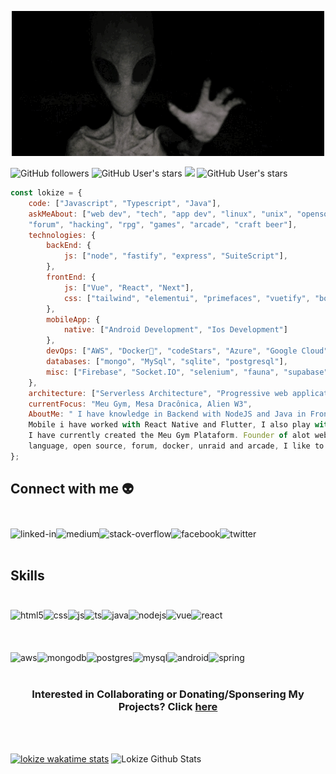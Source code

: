 <p align="center"> <img src="https://github.com/lokize/lokize/blob/main/lokize.gif"/> </p>   
    

![GitHub followers](https://img.shields.io/github/followers/lokize?style=social)  ![GitHub User's stars](https://img.shields.io/github/stars/lokize?style=social) ![](https://visitor-badge.glitch.me/badge?page_id=lokize.lokize)  ![GitHub User's stars](https://img.shields.io/website?color=purple&down_color=red&down_message=offline&label=Alien%20W3&up_color=purple&up_message=online&url=https%3A%2F%2Falienw3.web.app)<br>
    
```javascript
const lokize = {    
    code: ["Javascript", "Typescript", "Java"],
    askMeAbout: ["web dev", "tech", "app dev", "linux", "unix", "opensource", "virtualized system",
    "forum", "hacking", "rpg", "games", "arcade", "craft beer"],
    technologies: {
        backEnd: {
            js: ["node", "fastify", "express", "SuiteScript"],
        },
        frontEnd: {
            js: ["Vue", "React", "Next"],
            css: ["tailwind", "elementui", "primefaces", "vuetify", "bootstrap"]
        },
        mobileApp: {
            native: ["Android Development", "Ios Development"]
        },
        devOps: ["AWS", "Docker🐳", "codeStars", "Azure", "Google Cloud", "Route53", "Nginx"],
        databases: ["mongo", "MySql", "sqlite", "postgresql"],
        misc: ["Firebase", "Socket.IO", "selenium", "fauna", "supabase"]
    },
    architecture: ["Serverless Architecture", "Progressive web applications", "Single page applications"],
    currentFocus: "Meu Gym, Mesa Dracônica, Alien W3",
    AboutMe: " I have knowledge in Backend with NodeJS and Java in Frontend with VueJS and ReactJS in
    Mobile i have worked with React Native and Flutter, I also play with Graphic Designer and Content Creator,
    I have currently created the Meu Gym Plataform. Founder of alot websites, lover of technology, programming
    language, open source, forum, docker, unraid and arcade, I like to discover and learn new things..."
};
```

## Connect with me :alien: <br><br>
<a href="https://www.linkedin.com/in/marcos-paulo-faria-previato-72884b169/"><img align="left" alt="linked-in" src="https://img.shields.io/badge/linkedin-%230077B5.svg?&style=for-the-badge&logo=linkedin&logoColor=white" /></a>
<a href="http://www.medium.com/lokize"><img align="left" alt="medium" src="https://img.shields.io/badge/medium-%2312100E.svg?&style=for-the-badge&logo=medium&logoColor=white" /></a>
<a href="http://www.medium.com/lokize"><img align="left" alt="stack-overflow" src="https://img.shields.io/badge/stack%20overflow-FE7A16?logo=stack-overflow&logoColor=white&style=for-the-badge" /></a>
<a href="http://www.medium.com/lokize"><img align="left" alt="facebook" src="https://img.shields.io/badge/facebook-%231877F2.svg?&style=for-the-badge&logo=facebook&logoColor=white" /></a>
<a href="http://www.medium.com/lokize"><img align="left" alt="twitter" src="https://img.shields.io/badge/twitter-%231DA1F2.svg?&style=for-the-badge&logo=twitter&logoColor=white" /></a>

<br><br>

## Skills<br><br>

<img align="left" alt="html5" src="https://img.shields.io/badge/HTML5-E34F26?style=for-the-badge&logo=html5&logoColor=white" />
<img align="left" alt="css" src="https://img.shields.io/badge/CSS-239120?&style=for-the-badge&logo=css3&logoColor=white" />
<img align="left" alt="js" src="https://img.shields.io/badge/JavaScript-F7DF1E?style=for-the-badge&logo=javascript&logoColor=black" />
<img align="left" alt="ts" src="https://img.shields.io/badge/TypeScript-007ACC?style=for-the-badge&logo=typescript&logoColor=white" />
<img align="left" alt="java" src="https://img.shields.io/badge/Java-ED8B00?style=for-the-badge&logo=java&logoColor=white" />
<img align="left" alt="nodejs" src="https://img.shields.io/badge/node.js%20-%2343853D.svg?&style=for-the-badge&logo=node.js&logoColor=white" />
<img align="left" alt="vue" src="https://img.shields.io/badge/Vue.js-35495E?style=for-the-badge&logo=vue.js&logoColor=4FC08D" />
<img align="left" alt="react" src="https://img.shields.io/badge/react%20-%2320232a.svg?&style=for-the-badge&logo=react&logoColor=%2361DAFB" /><br><br><br><br>
<img align="left" alt="aws" src="https://img.shields.io/badge/Amazon%20AWS-%23232F3E?logo=amazon-aws&logoColor=white&style=for-the-badge" />
<img align="left" alt="mongodb" src="https://img.shields.io/badge/MongoDB-4EA94B?style=for-the-badge&logo=mongodb&logoColor=white" />
<img align="left" alt="postgres" src="https://img.shields.io/badge/postgres-%23316192.svg?&style=for-the-badge&logo=postgresql&logoColor=white" />
<img align="left" alt="mysql" src="https://img.shields.io/badge/MySQL-00000F?style=for-the-badge&logo=mysql&logoColor=white" />
<img align="left" alt="android" src="https://img.shields.io/badge/Android-3DDC84?logo=android&logoColor=white&style=for-the-badge" />
<img align="left" alt="spring" src="https://img.shields.io/badge/spring%20-%236DB33F.svg?&style=for-the-badge&logo=spring&logoColor=white" />

<br>
<br>

<h3 align="center"> Interested in Collaborating or Donating/Sponsering My Projects? Click <a href="https://lokize.com/projects">here</a> </h3><br/><br>

[![lokize wakatime stats](https://github-readme-stats.vercel.app/api/wakatime?username=lokize)](https://github.com/lokize/github-readme-stats) ![Lokize Github Stats](https://github-readme-stats.vercel.app/api?username=lokize&show_icons=true&theme=synthwave)
